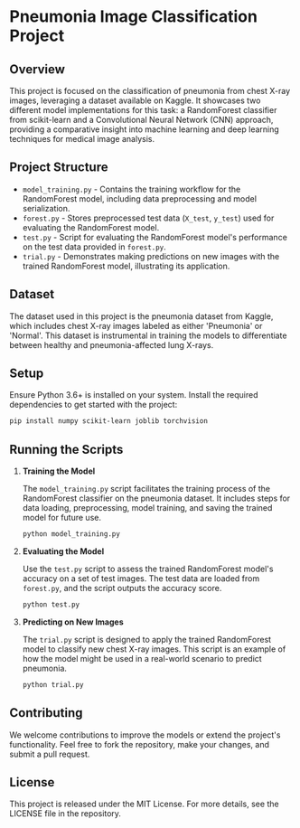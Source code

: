 # Pneumonia Image Classification Project

## Overview

This project is focused on the classification of pneumonia from chest X-ray images, leveraging a dataset available on Kaggle. It showcases two different model implementations for this task: a RandomForest classifier from scikit-learn and a Convolutional Neural Network (CNN) approach, providing a comparative insight into machine learning and deep learning techniques for medical image analysis.

## Project Structure

- `model_training.py` - Contains the training workflow for the RandomForest model, including data preprocessing and model serialization.
- `forest.py` - Stores preprocessed test data (`X_test`, `y_test`) used for evaluating the RandomForest model.
- `test.py` - Script for evaluating the RandomForest model's performance on the test data provided in `forest.py`.
- `trial.py` - Demonstrates making predictions on new images with the trained RandomForest model, illustrating its application.

## Dataset

The dataset used in this project is the pneumonia dataset from Kaggle, which includes chest X-ray images labeled as either 'Pneumonia' or 'Normal'. This dataset is instrumental in training the models to differentiate between healthy and pneumonia-affected lung X-rays.

## Setup

Ensure Python 3.6+ is installed on your system. Install the required dependencies to get started with the project:

```bash
pip install numpy scikit-learn joblib torchvision
```

## Running the Scripts

1. **Training the Model**

   The `model_training.py` script facilitates the training process of the RandomForest classifier on the pneumonia dataset. It includes steps for data loading, preprocessing, model training, and saving the trained model for future use.

   ```bash
   python model_training.py
   ```

2. **Evaluating the Model**

   Use the `test.py` script to assess the trained RandomForest model's accuracy on a set of test images. The test data are loaded from `forest.py`, and the script outputs the accuracy score.

   ```bash
   python test.py
   ```

3. **Predicting on New Images**

   The `trial.py` script is designed to apply the trained RandomForest model to classify new chest X-ray images. This script is an example of how the model might be used in a real-world scenario to predict pneumonia.

   ```bash
   python trial.py
   ```

## Contributing

We welcome contributions to improve the models or extend the project's functionality. Feel free to fork the repository, make your changes, and submit a pull request.

## License

This project is released under the MIT License. For more details, see the LICENSE file in the repository.
